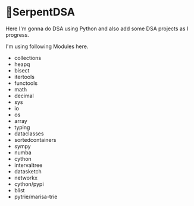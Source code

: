 # 🐍SerpentDSA

Here I'm gonna do DSA using Python and also add some DSA projects as I progress. 


I'm using following Modules here. 

- collections
- heapq
- bisect
- itertools
- functools
- math
- decimal
- sys
- io
- os
- array
- typing
- dataclasses
- sortedcontainers
- sympy
- numba
- cython
- intervaltree
- datasketch
- networkx
- cython/pypi
- blist
- pytrie/marisa-trie



 